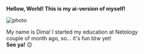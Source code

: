 **Hellow, World! This is my ai-version of myself!**

![photo](https://i.ibb.co/1fks5s2n/IMG-6679-2.jpg)

My name is Dima! I started my education at Netology   
couple of month ago, so... it's fun btw yet!  
**See ya!**  :blush:
